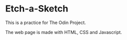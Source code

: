 # Etch-a-Sketch

This is a practice for The Odin Project.

The web page is made with HTML, CSS and Javascript.
